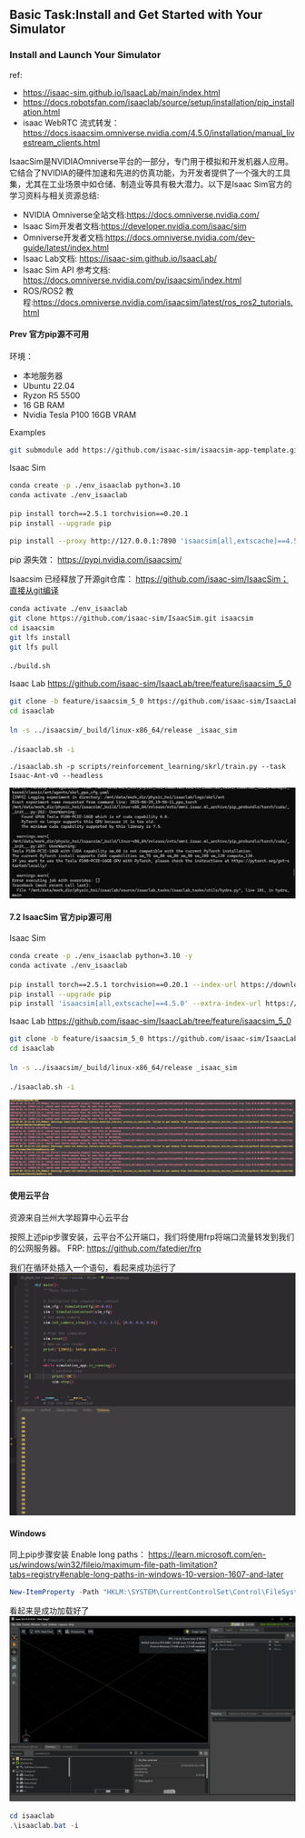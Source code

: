 
## Basic Task:Install and Get Started with Your Simulator

### Install and Launch Your Simulator
ref: 
- https://isaac-sim.github.io/IsaacLab/main/index.html
- https://docs.robotsfan.com/isaaclab/source/setup/installation/pip_installation.html
- isaac WebRTC 流式转发： https://docs.isaacsim.omniverse.nvidia.com/4.5.0/installation/manual_livestream_clients.html


IsaacSim是NVIDIAOmniverse平台的一部分，专门用于模拟和开发机器人应用。它结合了NVIDIA的硬件加速和先进的仿真功能，为开发者提供了一个强大的工具集，尤其在工业场景中如仓储、制造业等具有极大潜力。以下是Isaac Sim官方的学习资料与相关资源总结:

- NVIDIA Omniverse全站文档:https://docs.omniverse.nvidia.com/
- Isaac Sim开发者文档:https://developer.nvidia.com/isaac/sim
- Omniverse开发者文档:https://docs.omniverse.nvidia.com/dev-guide/latest/index.html
- Isaac Lab文档: https://isaac-sim.github.io/IsaacLab/
- Isaac Sim API 参考文档: https://docs.omniverse.nvidia.com/py/isaacsim/index.html
- ROS/ROS2 教程:https://docs.omniverse.nvidia.com/isaacsim/latest/ros_ros2_tutorials.html



#### Prev 官方pip源不可用
环境：
- 本地服务器
- Ubuntu 22.04
- Ryzon R5 5500
- 16 GB RAM
- Nvidia Tesla P100 16GB VRAM

Examples 
```bash
git submodule add https://github.com/isaac-sim/isaacsim-app-template.git
```

Isaac Sim
```bash
conda create -p ./env_isaaclab python=3.10
conda activate ./env_isaaclab

pip install torch==2.5.1 torchvision==0.20.1
pip install --upgrade pip
```

```bash
pip install --proxy http://127.0.0.1:7890 'isaacsim[all,extscache]==4.5.0' --extra-index-url https://pypi.nvidia.com
```
pip 源失效： https://pypi.nvidia.com/isaacsim/

Isaacsim 已经释放了开源git仓库： https://github.com/isaac-sim/IsaacSim；直接从git编译
```bash
conda activate ./env_isaaclab
git clone https://github.com/isaac-sim/IsaacSim.git isaacsim
cd isaacsim
git lfs install
git lfs pull

./build.sh
```

Isaac Lab
https://github.com/isaac-sim/IsaacLab/tree/feature/isaacsim_5_0
```bash
git clone -b feature/isaacsim_5_0 https://github.com/isaac-sim/IsaacLab.git isaaclab
cd isaaclab

ln -s ../isaacsim/_build/linux-x86_64/release _isaac_sim

./isaaclab.sh -i
```

```
./isaaclab.sh -p scripts/reinforcement_learning/skrl/train.py --task Isaac-Ant-v0 --headless
```
![alt text](./assets/images/sim_fail_0.png)


#### 7.2 IsaacSim 官方pip源可用
Isaac Sim
```bash
conda create -p ./env_isaaclab python=3.10 -y
conda activate ./env_isaaclab

pip install torch==2.5.1 torchvision==0.20.1 --index-url https://download.pytorch.org/whl/cu118
pip install --upgrade pip
pip install 'isaacsim[all,extscache]==4.5.0' --extra-index-url https://pypi.nvidia.com
```

Isaac Lab
https://github.com/isaac-sim/IsaacLab/tree/feature/isaacsim_5_0
```bash
git clone -b feature/isaacsim_5_0 https://github.com/isaac-sim/IsaacLab.git isaaclab
cd isaaclab

ln -s ../isaacsim/_build/linux-x86_64/release _isaac_sim

./isaaclab.sh -i
```
![alt text](./assets/images/sim_fail.png)


#### 使用云平台
资源来自兰州大学超算中心云平台

按照上述pip步骤安装，云平台不公开端口，我们将使用frp将端口流量转发到我们的公网服务器。
FRP: https://github.com/fatedier/frp

我们在循环处插入一个语句，看起来成功运行了
![alt text](./assets/images/turtor_0.png)

#### Windows
同上pip步骤安装
Enable long paths： https://learn.microsoft.com/en-us/windows/win32/fileio/maximum-file-path-limitation?tabs=registry#enable-long-paths-in-windows-10-version-1607-and-later

```ps1
New-ItemProperty -Path "HKLM:\SYSTEM\CurrentControlSet\Control\FileSystem" -Name "LongPathsEnabled" -Value 1 -PropertyType DWORD -Force
```

看起来是成功加载好了
![alt text](./assets/images/windows_sim.png)

```ps1
cd isaaclab
.\isaaclab.bat -i
```
